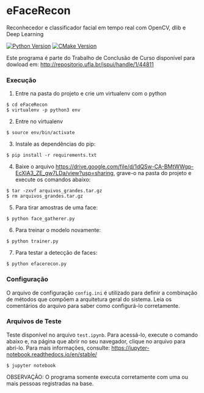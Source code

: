 # eFaceRecon
Reconhecedor e classificador facial em tempo real com OpenCV, dlib e Deep Learning

[![Python Version](https://img.shields.io/badge/python-3.7.8-green)](https://www.python.org/downloads/release/python-378/)
[![CMake Version](https://img.shields.io/badge/cmake-3.16.3-green)](https://cmake.org/cmake/help/v3.16/release/3.16.html)

Este programa é parte do Trabalho de Conclusão de Curso disponível para dowload em: http://repositorio.ufla.br/jspui/handle/1/44811

### Execução

1. Entre na pasta do projeto e crie um virtualenv com o python
```
$ cd eFaceRecon
$ virtualenv -p python3 env
```

2. Entre no virtualenv
```
$ source env/bin/activate
```

3. Instale as dependências do pip:
```
$ pip install -r requirements.txt
```

4. Baixe o arquivo <https://drive.google.com/file/d/1dQSw-CA-BMtWWgp-EcXlA3_ZE_gw7LDa/view?usp=sharing>, grave-o na pasta do projeto e execute os comandos abaixo:

```
$ tar -zxvf arquivos_grandes.tar.gz
$ rm arquivos_grandes.tar.gz
```

5. Para tirar amostras de uma face:
```
$ python face_gatherer.py
```

6. Para treinar o modelo novamente:
```
$ python trainer.py
```

7. Para testar a detecção de faces:
```
$ python efacerecon.py
```
### Configuração
O arquivo de configuração `config.ini` é utilizado para definir a combinação de métodos que compõem a arquitetura geral do sistema. Leia os comentários do arquivo para saber como configurá-lo corretamente.


### Arquivos de Teste

Teste disponível no arquivo `test.ipynb`. Para acessá-lo, execute o comando abaixo e, na página que abrir no seu navegador, clique no arquivo para abrí-lo. Para mais informações, consulte: <https://jupyter-notebook.readthedocs.io/en/stable/> 
```
$ jupyter notebook
```
OBSERVAÇÃO: O programa somente executa corretamente com uma ou mais pessoas registradas na base.

